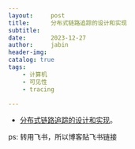 ```yaml
---
layout:     post
title:      分布式链路追踪的设计和实现
subtitle:   
date:       2023-12-27
author:     jabin
header-img: 
catalog: true
tags:
    - 计算机
    - 可见性
    - tracing
    
---
```


- [分布式链路追踪的设计和实现](https://renovwjw13.feishu.cn/docx/EY50dWlHsoM6RHxAiBkcdhFKnHg)。 

ps: 转用飞书，所以博客贴飞书链接

